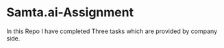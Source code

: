 # Samta.ai-Assignment
In this Repo I have completed Three tasks which are provided by company side.
